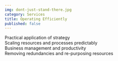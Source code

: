 ```yaml
---
img: dont-just-stand-there.jpg
category: Services
title: Operating Efficiently
published: false
---
```


Practical application of strategy
<br>
Scaling resources and processes predictably
<br>
Business management and productivity
<br>
Removing redundancies and re-purposing resources


